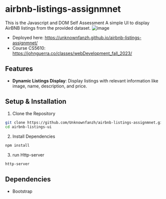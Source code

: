 # airbnb-listings-assignmnet
This is the Javascript and DOM Self Assessment
A simple UI to display AirBNB listings from the provided dataset.
![image](https://unknownfanzh.github.io/airbnb-listings-assignmnet/images/screenshot.jpg)
- Deployed here: https://unknownfanzh.github.io/airbnb-listings-assignmnet/
- Course CS5610: https://johnguerra.co/classes/webDevelopment_fall_2023/

## Features
- **Dynamic Listings Display**: Display listings with relevant information like image, name, description, and price.

## Setup & Installation
1. Clone the Repository

```sh
git clone https://github.com/Unknownfanzh/airbnb-listings-assignmnet.git
cd airbnb-listings-ui
```
2. Install Dependencies
```sh
npm install
```
3. run Http-server
```sh
http-server
```

## Dependencies
- Bootstrap